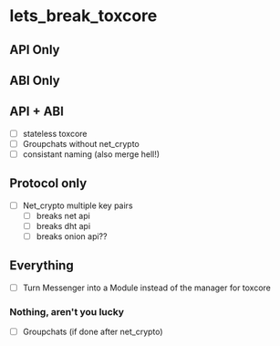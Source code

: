 # lets_break_toxcore

## API Only

## ABI Only

## API + ABI
- [ ] stateless toxcore
- [ ] Groupchats without net_crypto
- [ ] consistant naming (also merge hell!)

## Protocol only
- [ ] Net_crypto multiple key pairs
  - [ ] breaks net api
  - [ ] breaks dht api
  - [ ] breaks onion api??

## Everything
- [ ] Turn Messenger into a Module instead of the manager for toxcore


### Nothing, aren't you lucky
- [ ] Groupchats (if done after net_crypto)
